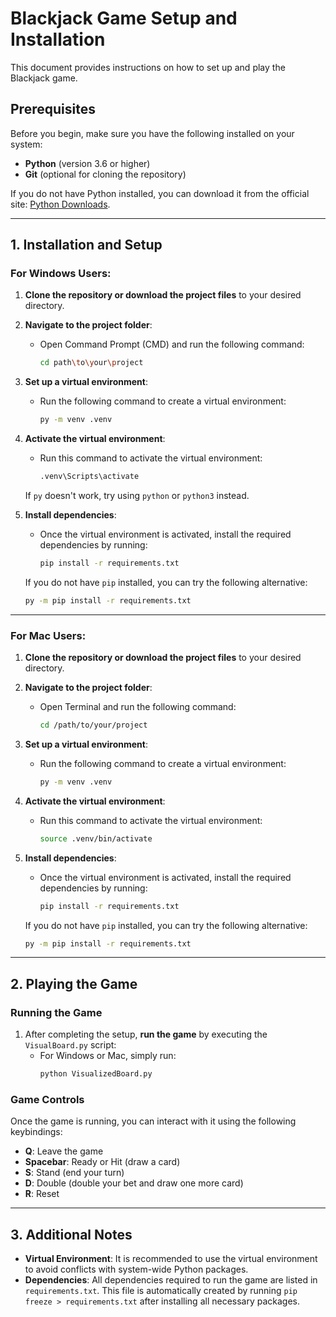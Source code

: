 # Blackjack Game Setup and Installation

This document provides instructions on how to set up and play the Blackjack game.

## Prerequisites
Before you begin, make sure you have the following installed on your system:

- **Python** (version 3.6 or higher)
- **Git** (optional for cloning the repository)

If you do not have Python installed, you can download it from the official site: [Python Downloads](https://www.python.org/downloads/).

---

## 1. **Installation and Setup**

### For Windows Users:

1. **Clone the repository or download the project files** to your desired directory.
2. **Navigate to the project folder**:
   - Open Command Prompt (CMD) and run the following command:
     ```sh
     cd path\to\your\project
     ```

3. **Set up a virtual environment**:
   - Run the following command to create a virtual environment:
     ```sh
     py -m venv .venv
     ```

4. **Activate the virtual environment**:
   - Run this command to activate the virtual environment:
     ```sh
     .venv\Scripts\activate
     ```

   If `py` doesn't work, try using `python` or `python3` instead.

5. **Install dependencies**:
   - Once the virtual environment is activated, install the required dependencies by running:
     ```sh
     pip install -r requirements.txt
     ```

   If you do not have `pip` installed, you can try the following alternative:
   ```sh
   py -m pip install -r requirements.txt
   ```

---

### For Mac Users:

1. **Clone the repository or download the project files** to your desired directory.
2. **Navigate to the project folder**:
   - Open Terminal and run the following command:
     ```sh
     cd /path/to/your/project
     ```

3. **Set up a virtual environment**:
   - Run the following command to create a virtual environment:
     ```sh
     py -m venv .venv
     ```

4. **Activate the virtual environment**:
   - Run this command to activate the virtual environment:
     ```sh
     source .venv/bin/activate
     ```

5. **Install dependencies**:
   - Once the virtual environment is activated, install the required dependencies by running:
     ```sh
     pip install -r requirements.txt
     ```

   If you do not have `pip` installed, you can try the following alternative:
   ```sh
   py -m pip install -r requirements.txt
   ```

---

## 2. **Playing the Game**

### Running the Game

1. After completing the setup, **run the game** by executing the `VisualBoard.py` script:
   - For Windows or Mac, simply run:
     ```sh
     python VisualizedBoard.py
     ```

### Game Controls

Once the game is running, you can interact with it using the following keybindings:

- **Q**: Leave the game
- **Spacebar**: Ready or Hit (draw a card)
- **S**: Stand (end your turn)
- **D**: Double (double your bet and draw one more card)
- **R**: Reset

---

## 3. **Additional Notes**

- **Virtual Environment**: It is recommended to use the virtual environment to avoid conflicts with system-wide Python packages.
- **Dependencies**: All dependencies required to run the game are listed in `requirements.txt`. This file is automatically created by running `pip freeze > requirements.txt` after installing all necessary packages.
